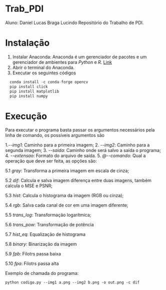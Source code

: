 # Trab_PDI
Aluno: Daniel Lucas Braga Lucindo
Repositório do Trabalho de PDI.

# Instalação
1. Instalar Anaconda:
  Anaconda é um gerenciador de pacotes e um gerenciador de ambientes para _Python_ e _R_.
[Link](https://www.anaconda.com/distribution/)
2. Abrir o terminal do Anaconda.
3. Executar os seguintes códigos
```python
  conda install -c conda-forge opencv
  pip install click
  pip install matplotlib
  pip install numpy
```

# Execução
Para executar o programa basta passar os argumentos necessários pela linha de comando, os possíveis argumentos são

1._--img1_: Caminho para a primeira imagem;
2. _--img2_: Caminho para a segunda imagem;
3. _--saida_: Caminho onde será salvo a saída o programa;
4. _--extensao_: Formato do arquivo de saída.
5. _@--comando_: Qual a operação que deve ser feita, as opções são:

5.1 _gray_: Transforma a primeira imagem em escala de cinza;

5.2 _dif_: Calcula e salva imagem diferença entre duas imagens, também calcula o MSE e PSNR;

5.3 _hist_: Calcula o histograma da imagem (RGB ou cinza);

5.4 _rgb_: Salva cada canal de cor em uma imagem diferente;

5.5 _trans_log_: Transformação logarítmica;

5.6 _trans\_pow_: Transformação de potência

5.7 _hist\_eq_: Equalização de histograma

5.8 _binary_: Binarização da imagem

5.9 _fpb_: Filotrs passa baixa

5.10 _fpa_: Filotrs passa alta

Exemplo de chamada do programa:
```
python codigo.py --img1 a.png --img2 b.png -o out.png -c dif
```
